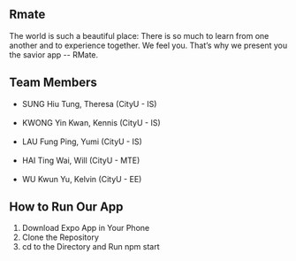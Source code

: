 ## Rmate
The world is such a beautiful place: There is so much to learn from one another and to experience together. We feel you. That’s why we present you the savior app -- RMate.

## Team Members

+ SUNG Hiu Tung, Theresa  (CityU - IS) <br /><br />
+ KWONG Yin Kwan, Kennis  (CityU - IS) <br /><br />
+ LAU Fung Ping, Yumi     (CityU - IS) <br /><br />
+ HAI Ting Wai, Will      (CityU - MTE) <br /><br />
+ WU Kwun Yu, Kelvin      (CityU - EE)

## How to Run Our App
1. Download Expo App in Your Phone
2. Clone the Repository
3. cd to the Directory and Run npm start 
